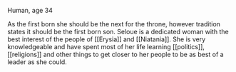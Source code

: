 Human, age 34

As the first born she should be the next for the throne, however tradition states it should be the first born son. Seloue is a dedicated woman with the best interest of the people of [[Erysia]] and [[Niatania]]. She is very knowledgeable and have spent most of her life learning [[politics]], [[religions]] and other things to get closer to her people to be as best of a leader as she could.